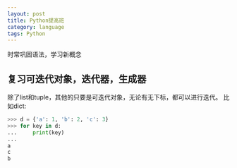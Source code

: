 ```yaml
---
layout: post
title: Python提高班
category: language
tags: Python
---
```


时常巩固语法，学习新概念

## 复习可迭代对象，迭代器，生成器
除了list和tuple，其他的只要是可迭代对象，无论有无下标，都可以进行迭代。
比如dict: 
```python
>>> d = {'a': 1, 'b': 2, 'c': 3}
>>> for key in d:
...     print(key)
...
a
c
b

```
